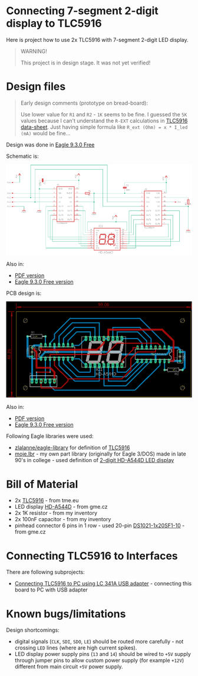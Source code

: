 # Connecting 7-segment 2-digit display to TLC5916

Here is project how to use 2x TLC5916 with 7-segment 2-digit
LED display.

> WARNING!
>
> This project is in design stage. It was not yet verified!

# Design files

> Early design comments (prototype on bread-board):
>
> Use lower value for `R1` and `R2` - `1K` seems to be fine.
> I guessed the `5K` values because
> I can't understand the `R-EXT` calculations
> in [TLC5916 data-sheet][TLC5916]. Just having simple formula
> like `R_ext (Ohm) = x * I_led (mA)` would be fine...


Design was done in [Eagle 9.3.0 Free][Eagle 9.3.0 Free]

Schematic is:

![Schematic of TLC5916 with LED display](https://github.com/hpaluch/tcl5916-two-digit-display/blob/master/Eagle/tcl5916-2seg-schematic.png?raw=true) 

Also in:
* [PDF version][Schematic PDF]
* [Eagle 9.3.0 Free version][Schematic Eagle]

PCB design is:


![PCB of TLC5916 with LED display](https://github.com/hpaluch/tcl5916-two-digit-display/blob/master/Eagle/tcl5916-2seg-pcb.png?raw=true) 

Also in:
* [PDF version][PCB PDF]
* [Eagle 9.3.0 Free version][PCB Eagle]


Following Eagle libraries were used:

* [zlalanne/eagle-library][zlalanne/eagle-library] for
  definition of [TLC5916][TLC5916]
* [moje.lbr][moje.lbr] - my own part library (originally for Eagle 3/DOS)
  made in late 90's in college - 
  used definition of [2-digit HD-A544D LED display][HD-A544D]


# Bill of Material

* 2x [TLC5916][TLC5916 - tme.eu] - from tme.eu
* LED display [HD-A544D][HD-A544D] - from gme.cz
* 2x 1K resistor - from my inventory
* 2x 100nF capacitor - from my inventory
* pinhead connector 6 pins in 1 row - used
  20-pin [DS1021-1x20SF1-10][DS1021-1x20SF1-10] - from gme.cz


# Connecting TLC5916 to Interfaces

There are following subprojects:
* [Connecting TLC5916 to PC using LC 341A USB adapter][Connecting TLC5916 to PC using LC 341A USB adapter] - connecting
  this board to PC with USB adapter

# Known bugs/limitations

Design shortcomings:
* digital signals (`CLK`, `SDI`, `SDO`, `LE`) should be routed more
  carefully - not crossing `LED` lines (where are high current spikes).
* LED display power supply pins (`13` and `14`) should be
  wired  to `+5V` supply through jumper pins
  to allow custom power supply (for example `+12V`) different
  from main circuit `+5V` power supply.

[DS1021-1x20SF1-10]: https://www.gme.cz/oboustranny-kolik-s1g20-2-54mm-v-13-80mm
[TLC5916 - tme.eu]: https://www.tme.eu/en/details/tlc5916in/led-drivers/texas-instruments/
[Connecting TLC5916 to PC using LC 341A USB adapter]: https://github.com/hpaluch/tcl5916-two-digit-display/tree/master/ch341-tlc5916
[HD-A544D]: https://www.gme.cz/led-display-14-2mm-red-hd-a544d
[moje.lbr]: https://github.com/hpaluch/tcl5916-two-digit-display/blob/master/Eagle/moje.lbr?raw=true
[TLC5916]: http://www.ti.com/lit/ds/slvs695d/slvs695d.pdf
[zlalanne/eagle-library]: https://github.com/zlalanne/eagle-library/blob/master/lbr/zlalanne.lbr
[PCB Eagle]: https://github.com/hpaluch/tcl5916-two-digit-display/blob/master/Eagle/tlc5916-2seg.brd?raw=true
[PCB PDF]: https://github.com/hpaluch/tcl5916-two-digit-display/blob/master/Eagle/tlc5916-2seg-pcb.pdf?raw=true
[Schematic Eagle]: https://github.com/hpaluch/tcl5916-two-digit-display/blob/master/Eagle/tlc5916-2seg.sch?raw=true
[Schematic PDF]: https://github.com/hpaluch/tcl5916-two-digit-display/blob/master/Eagle/tlc5916-2seg-sch.pdf?raw=true
[Eagle 9.3.0 Free]: https://www.autodesk.com/products/eagle/free-download

